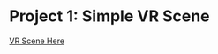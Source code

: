 # Project 1: Simple VR Scene

[VR Scene Here](https://xt3rm1n8r.github.io/CS4331002-VirtualReality-DarienSokolov-Project1/)

